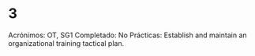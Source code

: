 # 3

Acrónimos: OT, SG1
Completado: No
Prácticas: Establish and maintain an organizational training tactical plan.
